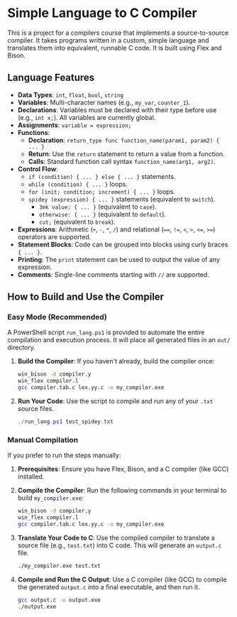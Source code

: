 # Simple Language to C Compiler

This is a project for a compilers course that implements a source-to-source compiler. It takes programs written in a custom, simple language and translates them into equivalent, runnable C code. It is built using Flex and Bison.

## Language Features

- **Data Types**: `int`, `float`, `bool`, `string`
- **Variables**: Multi-character names (e.g., `my_var`, `counter_1`).
- **Declarations**: Variables must be declared with their type before use (e.g., `int x;`). All variables are currently global.
- **Assignments**: `variable = expression;`
- **Functions**:
  - **Declaration**: `return_type func function_name(param1, param2) { ... }`
  - **Return**: Use the `return` statement to return a value from a function.
  - **Calls**: Standard function call syntax `function_name(arg1, arg2)`.
- **Control Flow**:
  - `if (condition) { ... } else { ... }` statements.
  - `while (condition) { ... }` loops.
  - `for (init; condition; increment) { ... }` loops.
  - `spidey (expression) { ... }` statements (equivalent to `switch`).
    - `3mk value: { ... }` (equivalent to `case`).
    - `otherwise: { ... }` (equivalent to `default`).
    - `cut;` (equivalent to `break`).
- **Expressions**: Arithmetic (`+`, `-`, `*`, `/`) and relational (`==`, `!=`, `<`, `>`, `<=`, `>=`) operators are supported.
- **Statement Blocks**: Code can be grouped into blocks using curly braces `{ ... }`.
- **Printing**: The `print` statement can be used to output the value of any expression.
- **Comments**: Single-line comments starting with `//` are supported.

## How to Build and Use the Compiler

### Easy Mode (Recommended)

A PowerShell script `run_lang.ps1` is provided to automate the entire compilation and execution process. It will place all generated files in an `out/` directory.

1.  **Build the Compiler**: If you haven't already, build the compiler once:

    ```sh
    win_bison -d compiler.y
    win_flex compiler.l
    gcc compiler.tab.c lex.yy.c -o my_compiler.exe
    ```

2.  **Run Your Code**: Use the script to compile and run any of your `.txt` source files.
    ```powershell
    ./run_lang.ps1 test_spidey.txt
    ```

### Manual Compilation

If you prefer to run the steps manually:

1.  **Prerequisites**: Ensure you have Flex, Bison, and a C compiler (like GCC) installed.

2.  **Compile the Compiler**: Run the following commands in your terminal to build `my_compiler.exe`:

    ```sh
    win_bison -d compiler.y
    win_flex compiler.l
    gcc compiler.tab.c lex.yy.c -o my_compiler.exe
    ```

3.  **Translate Your Code to C**: Use the compiled compiler to translate a source file (e.g., `test.txt`) into C code. This will generate an `output.c` file.

    ```sh
    ./my_compiler.exe test.txt
    ```

4.  **Compile and Run the C Output**: Use a C compiler (like GCC) to compile the generated `output.c` into a final executable, and then run it.
    ```sh
    gcc output.c -o output.exe
    ./output.exe
    ```
